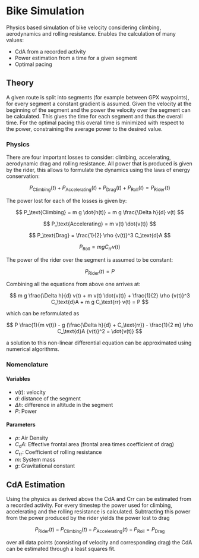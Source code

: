 # Bike Simulation

Physics based simulation of bike velocity considering climbing, aerodynamics
and rolling resistance. Enables the calculation of many values:

* CdA from a recorded activity
* Power estimation from a time for a given segment
* Optimal pacing

## Theory

A given route is split into segments (for example between GPX waypoints),
for every segment a constant gradient is assumed.
Given the velocity at the beginning of the segment and the power the velocity
over the segment can be calculated. This gives the time for each
segment and thus the overall time. For the optimal pacing this overall time is minimized with respect
to the power, constraining the average power to the desired value.

### Physics

There are four important losses to consider: climbing, accelerating,
aerodynamic drag and rolling resistance. All power that is produced is given by the rider, this allows to formulate
the dynamics using the laws of energy conservation:

$$
P_\text{Climbing}(t) + P_\text{Accelerating}(t) + P_\text{Drag}(t) + P_\text{Roll}(t) = P_\text{Rider}(t)
$$

The power lost for each of the losses is given by:

$$
P_\text{Climbing} = m g \dot{h(t)} = m g \frac{\Delta h}{d} v(t)
$$

$$
P_\text{Accelerating} = m v(t) \dot{v(t)}
$$

$$
P_\text{Drag} = \frac{1}{2} \rho {v(t)}^3 C_\text{d}A
$$

$$
P_\text{Roll} = m g C_\text{rr} v(t)
$$

The power of the rider over the segment is assumed to be constant:

$$
P_\text{Rider}(t) = P
$$

Combining all the equations from above one arrives at:

$$
m g \frac{\Delta h}{d} v(t) + m v(t) \dot{v(t)} + \frac{1}{2} \rho {v(t)}^3 C_\text{d}A + m g C_\text{rr} v(t) = P
$$

which can be reformulated as

$$
P \frac{1}{m v(t)} - g (\frac{\Delta h}{d} + C_\text{rr}) - \frac{1}{2 m} \rho C_\text{d}A {v(t)}^2 = \dot{v(t)}
$$

a solution to this non-linear differential equation can be approximated using numerical algorithms.

### Nomenclature

#### Variables

* $v(t)$: velocity
* $d$: distance of the segment
* $\Delta h$: difference in altitude in the segment
* $P$: Power

#### Parameters

* $\rho$: Air Density
* $C_\text{d}A$: Effective frontal area (frontal area times coefficient of drag)
* $C_\text{rr}$: Coefficient of rolling resistance
* $m$: System mass
* $g$: Gravitational constant

## CdA Estimation

Using the physics as derived above the CdA and Crr can be estimated from a recorded activity. For every timestep
the power used for climbing, accelerating and the rolling resistance is calculated. Subtracting this power from the
power produced by the rider yields the power lost to drag

$$
P_\text{Rider}(t) - P_\text{Climbing}(t) - P_\text{Accelerating}(t) - P_\text{Roll} = P_\text{Drag}
$$

over all data points (consisting of velocity and corresponding drag) the CdA can be estimated through a least squares
fit.
